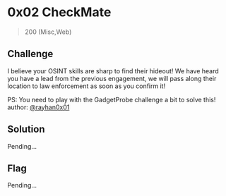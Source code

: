 # 0x02 CheckMate
> 200 (Misc,Web)

## Challenge

I believe your OSINT skills are sharp to find their hideout! We have heard you have a lead from the previous engagement, we will pass along their location to law enforcement as soon as you confirm it!

PS: You need to play with the GadgetProbe challenge a bit to solve this!
author: [@rayhan0x01](https://twitter.com/rayhan0x01)

## Solution

Pending...

## Flag

Pending...
